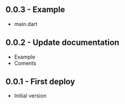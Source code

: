 ## 0.0.3 - Example
* main.dart

## 0.0.2 - Update documentation
* Example
* Coments

## 0.0.1 - First deploy
* Initial version
